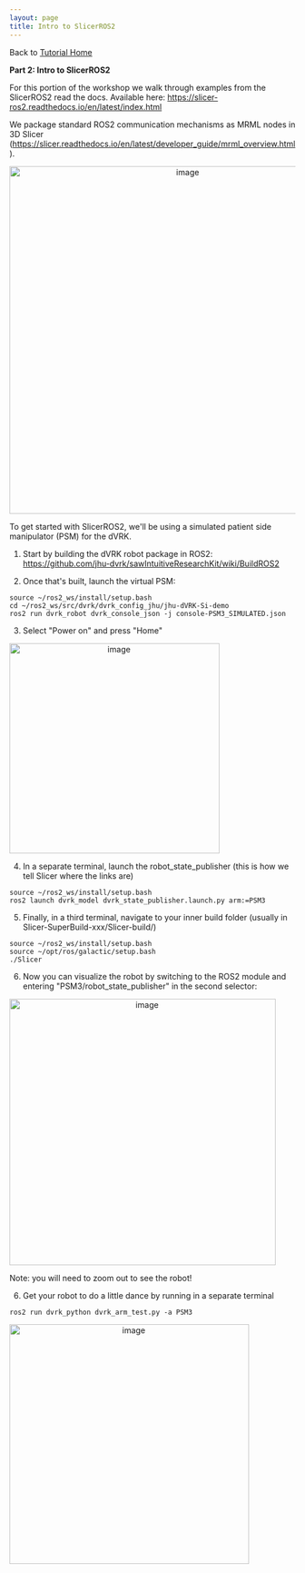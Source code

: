 ```yaml
---
layout: page
title: Intro to SlicerROS2
---
```


Back to [Tutorial Home](/ismr2023/)

**Part 2: Intro to SlicerROS2**

For this portion of the workshop we walk through examples from the SlicerROS2 read the docs. Available here: https://slicer-ros2.readthedocs.io/en/latest/index.html

We package standard ROS2 communication mechanisms as MRML nodes in 3D Slicer (https://slicer.readthedocs.io/en/latest/developer_guide/mrml_overview.html). 

<img width="612" alt="image" style="text-align:center" src="https://user-images.githubusercontent.com/36430552/232659172-0c4257b4-300d-470f-8aa9-56ff8e3a58f1.png">

To get started with SlicerROS2, we'll be using a simulated patient side manipulator (PSM) for the dVRK. 

1. Start by building the dVRK robot package in ROS2: https://github.com/jhu-dvrk/sawIntuitiveResearchKit/wiki/BuildROS2


2. Once that's built, launch the virtual PSM: 

````
source ~/ros2_ws/install/setup.bash
cd ~/ros2_ws/src/dvrk/dvrk_config_jhu/jhu-dVRK-Si-demo
ros2 run dvrk_robot dvrk_console_json -j console-PSM3_SIMULATED.json
````

3. Select "Power on" and press "Home"
<img width="370" alt="image" style="text-align:center" src="https://user-images.githubusercontent.com/36430552/232660134-27a85349-6c65-41a9-be6c-60007797262e.png">

4. In a separate terminal, launch the robot_state_publisher (this is how we tell Slicer where the links are) 

````
source ~/ros2_ws/install/setup.bash
ros2 launch dvrk_model dvrk_state_publisher.launch.py arm:=PSM3
````

5. Finally, in a third terminal, navigate to your inner build folder (usually in Slicer-SuperBuild-xxx/Slicer-build/)

````
source ~/ros2_ws/install/setup.bash 
source ~/opt/ros/galactic/setup.bash
./Slicer
````

6. Now you can visualize the robot by switching to the ROS2 module and entering "PSM3/robot_state_publisher" in the second selector: 
<img width="469" alt="image" style="text-align:center" src="https://user-images.githubusercontent.com/36430552/232660578-37974c02-7379-4d4d-ac22-41e82ed317d3.png">

Note: you will need to zoom out to see the robot!

6. Get your robot to do a little dance by running in a separate terminal

````
ros2 run dvrk_python dvrk_arm_test.py -a PSM3
````

<img width="422" alt="image" style="text-align:center" src="https://user-images.githubusercontent.com/36430552/232660691-d3dd4a8d-5799-4cb8-862f-40817897c24a.png">





